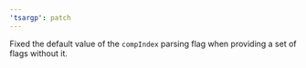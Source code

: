 ```yaml
---
'tsargp': patch
---
```


Fixed the default value of the `compIndex` parsing flag when providing a set of flags without it.
